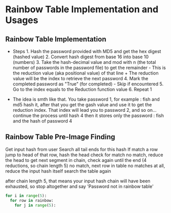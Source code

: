 # Rainbow Table Implementation and Usages

## Rainbow Table Implementation
- Steps
        1. Hash the password provided with MD5 and get the hex digest (hashed value)
        2. Convert hash digest from base 16 into base 10 (numbers)
        3. Take the hash-decimal value and mod with n (the total number of passwords in the password file) to get the remainder
            - This is the reduction value (aka positional value) of that line
                + The reduction value will be the index to retrieve the next password
        4. Mark the completed password as "True" (for completed)
            - Skip if encountered
        5. Go to the index equals to the Reduction function value
        6. Repeat 1

- The idea is smth like that. You take password 1, for example : fish and md5 hash it, after that you get the gash value and use it to get the reduction index. That index will lead you to password 2, and so on... continue the process until hash 4 then it stores only the password : fish and the hash of password 4


## Rainbow Table Pre-Image Finding
Get input hash from user
Search all tail ends for this hash
If match a row
jump to head of that row, hash the head
check for match
no match, reduce the head to get next segment in chain, check again until the end (4 reductions, so chain length 5)
no match, next row in table
no matches at all, reduce the input hash itself
search the table again

after chain length 5, that means your input hash chain will have been exhausted, so stop altogether and say 'Password not in rainbow table'

```python
for i in range(5):
  for row in rainbow:
    for j in range(5):
```

